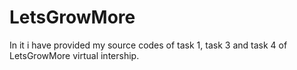 # LetsGrowMore
In it i have provided my source codes of task 1, task 3 and task 4 of LetsGrowMore virtual intership.
